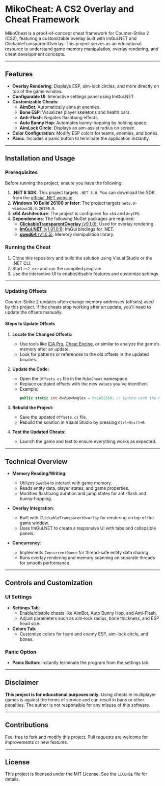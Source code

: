 # MikoCheat: A CS2 Overlay and Cheat Framework

MikoCheat is a proof-of-concept cheat framework for Counter-Strike 2 (CS2), featuring a customizable overlay built with ImGui.NET and ClickableTransparentOverlay. This project serves as an educational resource to understand game memory manipulation, overlay rendering, and cheat development concepts.

---

## Features

- **Overlay Rendering**: Displays ESP, aim-lock circles, and more directly on top of the game window.
- **Configurable UI**: Interactive settings panel using ImGui.NET.
- **Customizable Cheats**:
  - **AimBot**: Automatically aims at enemies.
  - **Bone ESP**: Visualizes player skeletons and health bars.
  - **Anti-Flash**: Negates flashbang effects.
  - **Auto Bunny Hop**: Automates bunny-hopping by holding space.
  - **AimLock Circle**: Displays an aim-assist radius on screen.
- **Color Configuration**: Modify ESP colors for teams, enemies, and bones.
- **Panic**: Includes a panic button to terminate the application instantly.

---

## Installation and Usage

### Prerequisites

Before running the project, ensure you have the following:

1. **.NET 8 SDK**: This project targets `.NET 8.0`. You can download the SDK from the [official .NET website](https://dotnet.microsoft.com/download).
2. **Windows 10 Build 26100 or later**: The project targets `net8.0-windows10.0.26100.0`.
3. **x64 Architecture**: The project is configured for `x64` and `AnyCPU`.
4. **Dependencies**: The following NuGet packages are required:
   - [**ClickableTransparentOverlay** (v9.1.0)](https://www.nuget.org/packages/ClickableTransparentOverlay): Used for overlay rendering.
   - [**ImGui.NET** (v1.91.0.1)](https://www.nuget.org/packages/ImGui.NET): ImGui bindings for .NET.
   - [**swed64** (v1.0.5)](https://www.nuget.org/packages/swed64): Memory manipulation library.

### Running the Cheat
1. Clone this repository and build the solution using Visual Studio or the .NET CLI.
2. Start `cs2.exe` and run the compiled program.
3. Use the interactive UI to enable/disable features and customize settings.

---

### Updating Offsets

Counter-Strike 2 updates often change memory addresses (offsets) used by this project. If the cheats stop working after an update, you'll need to update the offsets manually.

#### Steps to Update Offsets
1. **Locate the Changed Offsets:**
   - Use tools like [IDA Pro](https://hex-rays.com/ida-pro/), [Cheat Engine](https://cheatengine.org/), or similar to analyze the game's memory after an update.
   - Look for patterns or references to the old offsets in the updated binaries.

2. **Update the Code:**
   - Open the `Offsets.cs` file in the `MikoCheat` namespace.
   - Replace outdated offsets with the new values you've identified.
   - Example:  
     ```csharp
     public static int dwViewAngles = 0x1A5E650; // Update with the new value
     ```

3. **Rebuild the Project:**
   - Save the updated `Offsets.cs` file.
   - Rebuild the solution in Visual Studio by pressing `Ctrl+Shift+B`.

4. **Test the Updated Cheats:**
   - Launch the game and test to ensure everything works as expected.

---

## Technical Overview

- **Memory Reading/Writing**:
  - Utilizes `Swed64` to interact with game memory.
  - Reads entity data, player states, and game properties.
  - Modifies flashbang duration and jump states for anti-flash and bunny-hopping.

- **Overlay Integration**:
  - Built with `ClickableTransparentOverlay` for rendering on top of the game window.
  - Uses ImGui.NET to create a responsive UI with tabs and collapsible panels.

- **Concurrency**:
  - Implements `ConcurrentQueue` for thread-safe entity data sharing.
  - Runs overlay rendering and memory scanning on separate threads for smooth performance.

---

## Controls and Customization

### UI Settings
- **Settings Tab**:
  - Enable/disable cheats like AimBot, Auto Bunny Hop, and Anti-Flash.
  - Adjust parameters such as aim-lock radius, bone thickness, and ESP head size.
- **Colors Tab**:
  - Customize colors for team and enemy ESP, aim-lock circle, and bones.

### Panic Option
- **Panic Button**: Instantly terminate the program from the settings tab.

---

## Disclaimer

**This project is for educational purposes only.** Using cheats in multiplayer games is against the terms of service and can result in bans or other penalties. The author is not responsible for any misuse of this software.

---

## Contributions

Feel free to fork and modify this project. Pull requests are welcome for improvements or new features.

---

## License

This project is licensed under the MIT License. See the `LICENSE` file for details.